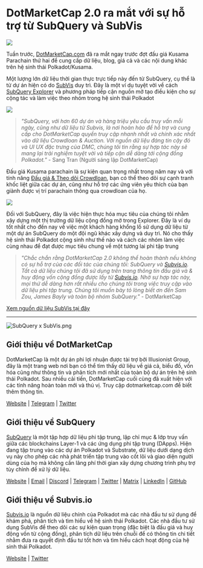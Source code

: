 # DotMarketCap 2.0 ra mắt với sự hỗ trợ từ SubQuery và SubVis

![](https://cdn-images-1.medium.com/max/1600/1*fIxEXupCMUaaMsWQbA7zFQ.gif)

Tuần trước, [DotMarketCap.com](https://dotmarketcap.com/) đã ra mắt ngay trước đợt đấu giá Kusama Parachain thứ hai để cung cấp dữ liệu, blog, giá cả và các nội dung khác trên hệ sinh thái Polkadot/Kusama.

Một lượng lớn dữ liệu thời gian thực trực tiếp này đến từ SubQuery, cụ thể là từ dự án hiện có do [SubVis](https://explorer.subquery.network/subquery/subvis-io/kusama-auction) duy trì. Đây là một ví dụ tuyệt vời về cách [SubQuery Explorer](https://explorer.subquery.network/) và phương pháp tiếp cận nguồn mở tạo điều kiện cho sự cộng tác và làm việc theo nhóm trong hệ sinh thái Polkadot

![](https://cdn-images-1.medium.com/max/1600/1*-UL84MrIB3TtZBkDPwLMmw.png)

> *"SubQuery, với hơn 60 dự án và hàng triệu yêu cầu truy vấn mỗi ngày, cũng như dữ liệu từ Subvis, là nơi hoàn hảo để hỗ trợ và cung cấp cho DotMarketCap quyền truy cập nhanh nhất và chính xác nhất vào dữ liệu Crowdloan & Auction. Với nguồn dữ liệu đáng tin cậy đó và UI UX đặc trưng của DMC, chúng tôi tin rằng sự hợp tác này sẽ mang lại trải nghiệm tuyệt vời và tiếp cận dễ dàng tới cộng đồng Polkadot."* - Sang Tran (Người sáng lập DotMarketCap)

Đấu giá Kusama parachain là sự kiện quan trọng nhất trong năm nay và với tính năng [Đấu giá & Theo dõi Crowdloan](https://dotmarketcap.com/auction), bạn có thể theo dõi sự cạnh tranh khốc liệt giữa các dự án, cũng như hỗ trợ các ứng viên yêu thích của bạn giành được vị trí parachain thông qua crowdloan của họ.

![](https://cdn-images-1.medium.com/max/1600/1*n_y-1CUv1BcU2bzCs15djA.png)

Đối với SubQuery, đây là việc hiện thực hóa mục tiêu của chúng tôi nhằm xây dựng một thị trường dữ liệu cộng đồng mở trong Explorer. Đây là ví dụ tốt nhất cho đến nay về việc một khách hàng khổng lồ sử dụng dữ liệu từ một dự án SubQuery do một đội ngũ khác xây dựng và duy trì. Nó cho thấy hệ sinh thái Polkadot cộng sinh như thế nào và cách các nhóm làm việc cùng nhau để đạt được mục tiêu chung về một tương lai phi tập trung

> *"Chắc chắn rằng DotMarketCap 2.0 không thể hoàn thành nếu không có sự hỗ trợ của các đối tác của chúng tôi: SubQuery và [Subvis.io](http://subvis.io/). Tất cả dữ liệu chúng tôi đã sử dụng trên trang thông tin đấu giá và & huy động vốn cộng đồng được lấy từ [Subvis.io](http://subvis.io/). Nhờ sự hợp tác này, mọi thứ dễ dàng hơn rất nhiều cho chúng tôi trong việc truy cập vào dữ liệu phi tập trung. Chúng tôi muốn bày tỏ lòng biết ơn đến Sam Zou, James Bayly và toàn bộ nhóm SubQuery."* - DotMarketCap

[Xem nguồn dữ liệu SubVis tại đây](https://explorer.subquery.network/subquery/subvis-io/kusama-auction)

---

![SubQuery x SubVis.png](https://cdn-images-1.medium.com/max/1600/1*ZOtmJdlgr-5H4BAt2gVKLw.png)

## **Giới thiệu về DotMarketCap**

DotMarketCap là một dự án phi lợi nhuận được tài trợ bởi Illusionist Group, đây là một trang web nơi bạn có thể tìm thấy dữ liệu về giá cả, biểu đồ, vốn hóa cũng như thông tin và phân tích mới nhất của toàn bộ dự án trên hệ sinh thái Polkadot. Sau nhiều cải tiến, DotMarketCap cuối cùng đã xuất hiện với các tính năng hoàn toàn mới và thú vị. Truy cập dotmarketcap.com để biết thêm thông tin.

[Website](http://dotmarketcap.com/) | [Telegram](https://t.me/DotMarketCap_ANN) | [Twitter](https://twitter.com/DotMarketCap?ref_src=twsrc%5Egoogle%7Ctwcamp%5Eserp%7Ctwgr%5Eauthor)

## **Giới thiệu về SubQuery**

[SubQuery](https://subquery.network/) là một tập hợp dữ liệu phi tập trung, lập chỉ mục & lớp truy vấn giữa các blockchains Layer-1 và các ứng dụng phi tập trung (DApps). Hiện đang tập trung vào các dự án Polkadot và Substrate, dữ liệu dưới dạng dịch vụ này cho phép các nhà phát triển tập trung vào cốt lõi và giao diện người dùng của họ mà không cần lãng phí thời gian xây dựng chương trình phụ trợ tùy chỉnh để xử lý dữ liệu.

[Website](https://subquery.network/) | [Email](mailto:hello@subquery.network) | [Discord](https://discord.com/invite/78zg8aBSMG) | [Telegram](https://t.me/subquerynetwork) | [Twitter](https://twitter.com/subquerynetwork) | [Matrix](https://matrix.to/#/#subquery:matrix.org) | [LinkedIn](https://www.linkedin.com/company/subquery) | [GitHub](https://github.com/subquery)

## **Giới thiệu về Subvis.io**

[Subvis.io](https://dotmarketcap.com/blog-detail/541/Subvis.io) là nguồn dữ liệu chính của Polkadot mà các nhà đầu tư sử dụng để khám phá, phân tích và tìm hiểu về hệ sinh thái Polkadot. Các nhà đầu tư sử dụng SubVis để theo dõi các sự kiện quan trọng (đặc biệt là đấu giá và huy động vốn từ cộng đồng), phân tích dữ liệu trên chuỗi để có thông tin chi tiết nhằm đưa ra quyết định đầu tư tốt hơn và tìm hiểu cách hoạt động của hệ sinh thái Polkadot.

[Website](https://www.subvis.io/) | [Twitter](https://twitter.com/subvisioapp)
